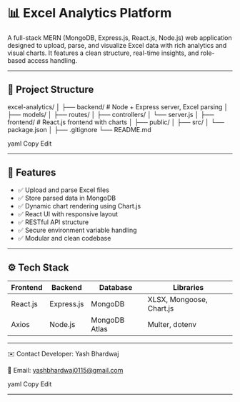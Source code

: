 # 📊 Excel Analytics Platform

A full-stack MERN (MongoDB, Express.js, React.js, Node.js) web application designed to upload, parse, and visualize Excel data with rich analytics and visual charts. It features a clean structure, real-time insights, and role-based access handling.

---

## 📁 Project Structure

excel-analytics/
│
├── backend/ # Node + Express server, Excel parsing
│ ├── models/
│ ├── routes/
│ ├── controllers/
│ └── server.js
│
├── frontend/ # React.js frontend with charts
│ ├── public/
│ ├── src/
│ └── package.json
│
├── .gitignore
└── README.md

yaml
Copy
Edit

---

## 🚀 Features

- ✅ Upload and parse Excel files
- ✅ Store parsed data in MongoDB
- ✅ Dynamic chart rendering using Chart.js
- ✅ React UI with responsive layout
- ✅ RESTful API structure
- ✅ Secure environment variable handling
- ✅ Modular and clean codebase

---

## ⚙️ Tech Stack

| Frontend        | Backend           | Database      | Libraries |
|----------------|-------------------|---------------|-----------|
| React.js       | Express.js        | MongoDB       | XLSX, Mongoose, Chart.js |
| Axios          | Node.js           | MongoDB Atlas | Multer, dotenv           |

---


✉️ Contact
Developer: Yash Bhardwaj

📧 Email: yashbhardwaj0115@gmail.com


yaml
Copy
Edit

---
